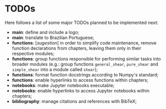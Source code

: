 # TODOs

Here follows a list of some major TODOs planned to be implemented next:

- **main**: define and include a logo;
- **main**: translate to Brazilian Portuguese;
- **functions**: [*sugestion*] in order to simplify code maintenance, remove function declarations from chapters, leaving them only in their respective modules;
- **functions**: group functions responsible for performing similar tasks into broader modules (e.g.: group functions `general_shear`, `pure_shear` and `simple_shear` into a module called `shear`);
- **functions**: format function docstrings according to Numpy's standard;
- **functions**: enable hyperlinks to access functions within chapters;
- **notebooks**: make Jupyter notebooks executable;
- **notebooks**: enable hyperlinks to access Jupyter notebooks within chapters;
- **bibliography**: manage citations and references with BibTeX;
